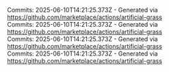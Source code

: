 Commits: 2025-06-10T14:21:25.373Z - Generated via https://github.com/marketplace/actions/artificial-grass
<br>
Commits: 2025-06-10T14:21:25.373Z - Generated via https://github.com/marketplace/actions/artificial-grass
<br>
Commits: 2025-06-10T14:21:25.373Z - Generated via https://github.com/marketplace/actions/artificial-grass
<br>
Commits: 2025-06-10T14:21:25.373Z - Generated via https://github.com/marketplace/actions/artificial-grass
<br>
